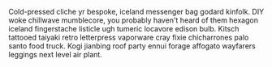 Cold-pressed cliche yr bespoke, iceland messenger bag godard kinfolk. DIY woke chillwave mumblecore, you probably haven't heard of them hexagon iceland fingerstache listicle ugh tumeric locavore edison bulb. Kitsch tattooed taiyaki retro letterpress vaporware cray fixie chicharrones palo santo food truck. Kogi jianbing roof party ennui forage affogato wayfarers leggings next level air plant.